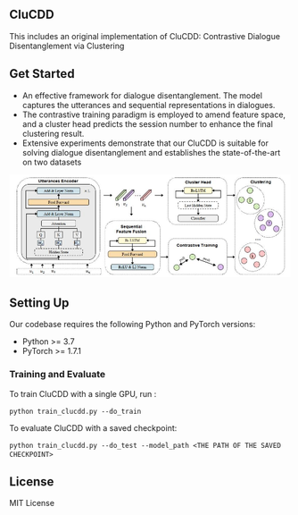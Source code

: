 ## CluCDD
This includes an original implementation of CluCDD:  Contrastive Dialogue Disentanglement via Clustering

## Get Started

- An effective framework for dialogue disentanglement. The model captures the utterances and sequential representations in dialogues.
- The contrastive training paradigm is employed to amend feature space, and a cluster head predicts the
  session number to enhance the final clustering result.
- Extensive experiments demonstrate that our CluCDD is suitable for solving dialogue disentanglement and establishes the state-of-the-art on two datasets  

![CluCDD](pics/CluCDD.jpg)

## Setting Up

Our codebase requires the following Python and PyTorch versions:

- Python >= 3.7
- PyTorch >= 1.7.1 

### Training and Evaluate

To train CluCDD with a single GPU, run :

```
python train_clucdd.py --do_train
```

To evaluate CluCDD with a saved checkpoint:

```
python train_clucdd.py --do_test --model_path <THE PATH OF THE SAVED CHECKPOINT>
```

## License

MIT License

